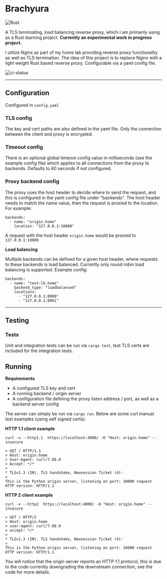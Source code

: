 # Brachyura 
![Rust](https://img.shields.io/badge/rust-%23000000.svg?style=for-the-badge&logo=rust&logoColor=white)

A TLS terminating, load balancing reverse proxy, which I am primarily using as a Rust learning project. **Currently an experimental work in progress project.**

I utilize Nginx as part of my home lab providing reverse proxy functionality as well as TLS termination. The idea of this project is to replace Nginx with a light weight Rust based reverse proxy. Configurable via a yaml config file.

![ci-status](https://github.com/wjhoward/brachyura/actions/workflows/main.yml/badge.svg)


---
## Configuration
Configured in `config.yaml`

### TLS config
The key and cert paths are also defined in the yaml file. Only the connection between the client and proxy is encrypted.

### Timeout config
There is an optional global timeout config value in milliseconds (see the example config file) which applies to all connections from the proxy to backends. Defaults to 60 seconds if not configured.

### Proxy backend config

The proxy uses the host header to decide where to send the request, and this is configured in the yaml config file under "backends". The host header needs to match the name value, then the request is proxied to the location. For example:

    backends:
      - name: "origin.home"
        location: "127.0.0.1:10000"

A request with the host header `origin.home` would be proxied to `127.0.0.1:10000`

**Load balancing**

Multiple backends can be defined for a given host header, where requests to these backends is load balanced. Currently only round robin load balancing is supported. Example config:

    backends:
      - name: "test-lb.home"
        backend_type: "loadbalanced"
        locations:
          - "127.0.0.1:8000"
          - "127.0.0.1:8001"


---

## Testing

### Tests

Unit and integration tests can be run via `cargo test`, test TLS certs are included for the integration tests.

## Running

**Requirements**
* A configured TLS key and cert
* A running backend / origin server
* A configuration file defining the proxy listen address / port, as well as a backend server config

The server can simply be run via `cargo run`. Below are some curl manual test examples (using self signed certs).

**HTTP 1.1 client example**

```
curl -v --http1.1  https://localhost:4000/ -H "Host: origin.home" --insecure

> GET / HTTP/1.1
> Host: origin.home
> User-Agent: curl/7.68.0
> Accept: */*
>
* TLSv1.3 (IN), TLS handshake, Newsession Ticket (4):
<
This is the Python origin server, listening on port: 10000 request HTTP version: HTTP/1.1
```

**HTTP 2 client example**

```
curl -v --http2  https://localhost:4000/ -H "Host: origin.home" --insecure

> GET / HTTP/2
> Host: origin.home
> user-agent: curl/7.68.0
> accept: */*
>
* TLSv1.3 (IN), TLS handshake, Newsession Ticket (4):
<
This is the Python origin server, listening on port: 10000 request HTTP version: HTTP/1.1
```

You will notice that the origin server reports an HTTP 1.1 protocol, this is due to the code currently downgrading the downstream connection, see the code for more details.
